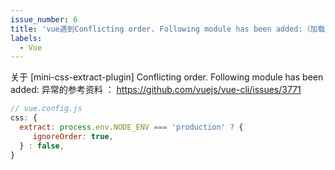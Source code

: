 ```yaml
---
issue_number: 6
title: 'vue遇到Conflicting order. Following module has been added:（加载顺序冲突）'
labels:
  - Vue
---
```


关于 [mini-css-extract-plugin] Conflicting order. Following module has been added: 异常的参考资料 ：
https://github.com/vuejs/vue-cli/issues/3771

```js
// vue.config.js
css: {
  extract: process.env.NODE_ENV === 'production' ? {
     ignoreOrder: true,
  } : false,
}
```
